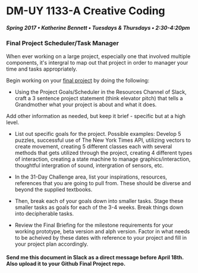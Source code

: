 # DM-UY 1133-A Creative Coding
##### Spring 2017 • Katherine Bennett • Tuesdays & Thursdays • 2:30-4:20pm 

### Final Project Scheduler/Task Manager

 When ever working on a large project, especially one that involved multiple components, it's intergral to map out that project in order to manager your time and tasks appropriately.

Begin working on your [final project](Final_Project.md) by doing the following: <br>


* Using the Project Goals/Scheduler in the Resources Channel of Slack, craft a 3 sentence project statement (think elevator pitch) that tells a Grandmother what your project is about and what it does. 
 

Add other information as needed, but keep it brief - specific but at a high level. <br>


* List out specific goals for the project. Possible examples: Develop 5 puzzles, successful use of The New York Times API, utilizing vectors to create movement, creating 5 different classes each with several methods that gets utilized through the project, creating 4 different types of interaction, creating a state machine to manage graphics/interaction, thoughtful intergration of sound, intergration of sensors, etc. 



* In the 31-Day Challenge area, list your inspirations, resources, references that you are going to pull from. These should be diverse and beyond the supplied textbooks.

 	    

* Then, break each of your goals down into smaller tasks. Stage these smaller tasks as goals for each of the 3-4 weeks. Break things down into decipherable tasks. 


* Review the Final Briefing for the milestone requirements for your working prototype, beta version and alph version. Factor in what needs to be acheived by these dates with reference to your project and fill in your project plan accordingly.
 	   

#### Send me this document in Slack as a direct message before April 18th. Also upload it to your Github Final Project repo. 
